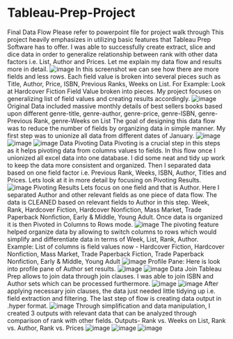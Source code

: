# Tableau-Prep-Project
Final Data Flow
Please refer to powerpoint file for project walk through
This project heavily emphasizes in utilizing basic features that Tableau Prep Software has to offer.
I was able to successfully create extract, slice and dice data in order to generalize relationship between rank with other data factors i.e. List, Author and Prices.
Let me explain my data flow and results more in detail.
![image](https://user-images.githubusercontent.com/75600348/112736653-96135f00-8f11-11eb-9ff1-2a6693a62e64.png)
In this screenshot we can see how there are more fields and less rows. Each field value is broken into several pieces such as Title, Author, Price, ISBN, Previous Ranks, Weeks on List. For Example: Look at Hardcover Fiction Field Value broken into pieces.
My project focuses on generalizing list of field values and creating results accordingly.
![image](https://user-images.githubusercontent.com/75600348/112736674-ae837980-8f11-11eb-8189-fa9333931aa4.png)
Original Data included massive monthly details of best sellers books based upon different genre-title, genre-author, genre-price, genre-ISBN, genre-Previous Rank, genre-Weeks on List
The goal of designing this data flow was to reduce the number of fields by organizing data in simple manner. 
My first step was to unionize all data from different dates of January.
![image](https://user-images.githubusercontent.com/75600348/112736686-cc50de80-8f11-11eb-9df8-81d61a561fee.png)
![image](https://user-images.githubusercontent.com/75600348/112736689-d1159280-8f11-11eb-8e1c-4d5ffb3ec93c.png)
![image](https://user-images.githubusercontent.com/75600348/112736693-d7a40a00-8f11-11eb-8f3b-48645cc6663a.png)
Data Pivoting
Data Pivoting is a crucial step in this steps as it helps pivoting data from columns  values to fields. 
In this flow once I unionized all excel data into one database. I did some neat and tidy up work to keep the data more consistent and organized.
Then I separated data based on one field factor i.e. Previous Rank, Weeks, ISBN, Author, Titles and Prices.
Lets look at it in more detail by focusing on Pivoting Results.
![image](https://user-images.githubusercontent.com/75600348/112736705-f0142480-8f11-11eb-8460-749f8d2ac505.png)
Pivoting Results
Lets focus on one field and that is Author. 
Here I separated Author and other relevant fields as one piece of data flow.
The data is CLEANED based on relevant fields to Author in this step. Week, Rank, Hardcover Fiction, Hardcover Nonfiction, Mass Market, Trade Paperback Nonfiction, Early & Middle, Young Adult.
Once data is organized it is then Pivoted in Columns to Rows mode. 
![image](https://user-images.githubusercontent.com/75600348/112736727-1afe7880-8f12-11eb-9ba1-7294da59dd8f.png)
The pivoting feature helped organize data by allowing to switch columns to rows which would simplify and differentiate data in terms of Week, List, Rank, Author.
Example: List of columns is field values now -  Hardcover Fiction, Hardcover Nonfiction, Mass Market, Trade Paperback Fiction, Trade Paperback Nonfiction, Early & Middle, Young Adult
![image](https://user-images.githubusercontent.com/75600348/112736738-3ff2eb80-8f12-11eb-8901-243c0930bf19.png)
Profile Pane: Here is look into profile pane of Author set results. 
![image](https://user-images.githubusercontent.com/75600348/112736746-4aad8080-8f12-11eb-919f-3bf3e0c1c8ff.png)
![image](https://user-images.githubusercontent.com/75600348/112736751-4ed99e00-8f12-11eb-84a1-6bb528f9bf82.png)
Data Join
Tableau Prep allows to join data through join clauses. I was able to join ISBN and Author sets which can be processed furthermore. 
![image](https://user-images.githubusercontent.com/75600348/112736768-703a8a00-8f12-11eb-93fb-9ec6b534ca41.png)
![image](https://user-images.githubusercontent.com/75600348/112736772-73ce1100-8f12-11eb-95de-052c11eabe72.png)
After applying necessary join clauses, the data just needed little tidying up i.e. field extraction and filtering.
The last step of flow is creating data output in .hyper format.
![image](https://user-images.githubusercontent.com/75600348/112736783-82b4c380-8f12-11eb-8654-eb125eac33d8.png)
Through simplification and data manipulation, I created 3 outputs with relevant data that can be analyzed through comparison of rank with other fields.
Outputs- Rank vs. Weeks on List, Rank vs. Author, Rank vs. Prices
![image](https://user-images.githubusercontent.com/75600348/112736794-919b7600-8f12-11eb-8864-aca1a86401d0.png)
![image](https://user-images.githubusercontent.com/75600348/112736795-94966680-8f12-11eb-9872-9194149d3c1d.png)
![image](https://user-images.githubusercontent.com/75600348/112736797-9829ed80-8f12-11eb-92b8-5db53fe9af9e.png)










